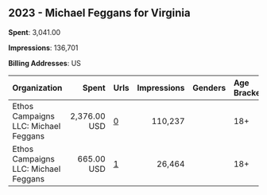 ## 2023 - Michael Feggans for Virginia 
**Spent**: 3,041.00

**Impressions**: 136,701

**Billing Addresses**: US

|Organization|Spent|Urls|Impressions|Genders|Age Brackets|Country Codes|
|:---|---:|:---|---:|:---|:---|:---|
|Ethos Campaigns LLC: Michael Feggans|2,376.00 USD|[0](https://www.snap.com/political-ads/asset/ac509c623a5ab34264d79c5b7d3e7464d923b69e0b6e043fcca3083b4f18983a?mediaType=mp4)|110,237||18+|united states|
|Ethos Campaigns LLC: Michael Feggans|665.00 USD|[1](https://www.snap.com/political-ads/asset/8783c92cd530dd00837b70fbc247c889e3e31c46dcfa3b74817eea198aa096f2?mediaType=mp4)|26,464||18+|united states|
